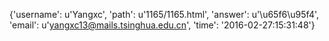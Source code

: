 {'username': u'Yangxc', 'path': u'1165/1165.html', 'answer': u'\u65f6\u95f4', 'email': u'yangxc13@mails.tsinghua.edu.cn', 'time': '2016-02-27:15:31:48'}